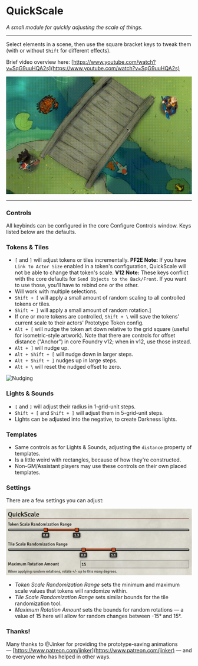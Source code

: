 # QuickScale

_A small module for quickly adjusting the scale of things._

---

Select elements in a scene, then use the square bracket keys to tweak them (with or without `Shift` for different effects).

Brief video overview here: [https://www.youtube.com/watch?v=SqG9uuHQA2s](https://www.youtube.com/watch?v=SqG9uuHQA2s)

![Demo](doc/QuickDemo.gif)

---

### Controls

All keybinds can be configured in the core Configure Controls window. Keys listed below are the defaults.

### Tokens & Tiles

- `[` and `]` will adjust tokens or tiles incrementally. **PF2E Note:** If you have `Link to Actor Size` enabled in a token's configuration, QuickScale will not be able to change that token's scale. **V12 Note:** These keys conflict with the core defaults for `Send Objects to the Back/Front`. If you want to use those, you'll have to rebind one or the other.
- Will work with multiple selections.
- `Shift + [` will apply a small amount of random scaling to all controlled tokens or tiles.
- `Shift + ]` will apply a small amount of random rotation.]
- If one or more tokens are controlled, `Shift + \` will save the tokens' current scale to their actors' Prototype Token config.
- `Alt + [` will nudge the token art down relative to the grid square (useful for isometric-style artwork). Note that there are controls for offset distance ("Anchor") in core Foundry v12; when in v12, use those instead.
- `Alt + ]` will nudge up.
- `Alt + Shift + [` will nudge down in larger steps.
- `Alt + Shift + ]` nudges up in large steps.
- `Alt + \` will reset the nudged offset to zero.

![Nudging](doc/Nudging.gif)

### Lights & Sounds

- `[` and `]` will adjust their radius in 1-grid-unit steps.
- `Shift + [` and `Shift + ]` will adjust them in 5-grid-unit steps.
- Lights can be adjusted into the negative, to create Darkness lights.

### Templates

- Same controls as for Lights & Sounds, adjusting the `distance` property of templates.
- Is a little weird with rectangles, because of how they're constructed.
- Non-GM/Assistant players may use these controls on their own placed templates.

### Settings

There are a few settings you can adjust:

![Settings](doc/Settings.png)

- _Token Scale Randomization Range_ sets the minimum and maximum scale values that tokens will randomize within.
- _Tile Scale Randomization Range_ sets similar bounds for the tile randomization tool.
- _Maximum Rotation Amount_ sets the bounds for random rotations — a value of 15 here will allow for random changes between -15° and 15°.



### Thanks!

Many thanks to @Jinker for providing the prototype-saving animations — [https://www.patreon.com/jinker](https://www.patreon.com/jinker) — and to everyone who has helped in other ways.
